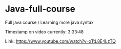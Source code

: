 # Java-full-course
Full java course / Learning more java syntax

Timestamp on video currently: 3:33:48

Link: https://www.youtube.com/watch?v=xTtL8E4LzTQ
